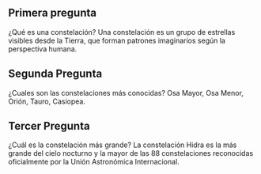 ## Primera pregunta
¿Qué es una constelación?
Una constelación es un grupo de estrellas visibles desde la Tierra, que forman patrones imaginarios según la perspectiva humana.

## Segunda Pregunta
¿Cuales son las constelaciones más conocidas?
Osa Mayor, Osa Menor, Orión, Tauro, Casiopea.

## Tercer Pregunta
¿Cuál es la constelación más grande?
La constelación Hidra es la más grande del cielo nocturno y la mayor de las 88 constelaciones reconocidas oficialmente por la Unión Astronómica Internacional.